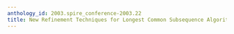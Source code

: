 ```yaml
---
anthology_id: 2003.spire_conference-2003.22
title: New Refinement Techniques for Longest Common Subsequence Algorithms
---
```

